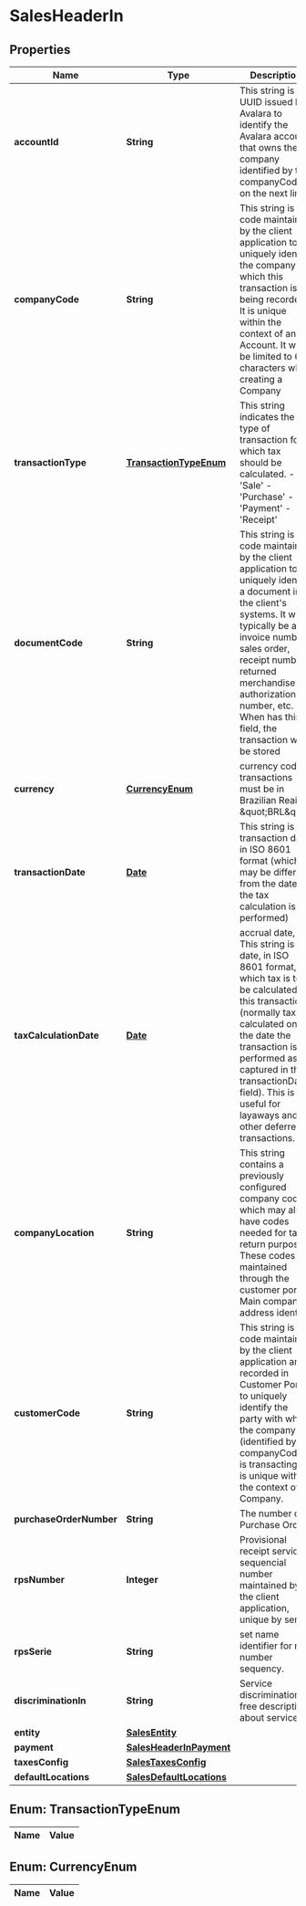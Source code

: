 
# SalesHeaderIn

## Properties
Name | Type | Description | Notes
------------ | ------------- | ------------- | -------------
**accountId** | **String** | This string is a UUID issued by Avalara to identify the Avalara account that owns the company identified by the companyCode on the next line. | 
**companyCode** | **String** | This string is a code maintained by the client application to uniquely identify the company for which this transaction is being recorded. It is unique within the context of an Account. It will be limited to 60 characters when creating a Company | 
**transactionType** | [**TransactionTypeEnum**](#TransactionTypeEnum) | This string indicates the type of transaction for which tax should be calculated. - &#39;Sale&#39; - &#39;Purchase&#39; - &#39;Payment&#39; - &#39;Receipt&#39;  | 
**documentCode** | **String** | This string is a code maintained by the client application to uniquely identify a document in the client&#39;s systems. It will typically be an invoice number, sales order, receipt number, returned merchandise authorization number, etc. When has this field, the transaction will be stored |  [optional]
**currency** | [**CurrencyEnum**](#CurrencyEnum) | currency code / transactions must be in Brazilian Reais \&quot;BRL\&quot; | 
**transactionDate** | [**Date**](Date.md) | This string is the transaction date in ISO 8601 format (which may be different from the date the tax calculation is performed) | 
**taxCalculationDate** | [**Date**](Date.md) | accrual date, This string is the date, in ISO 8601 format, on which tax is to be calculated for this transaction (normally tax is calculated on the date the transaction is performed as captured in the transactionDate field). This is useful for layaways and other deferred transactions. |  [optional]
**companyLocation** | **String** | This string contains a previously configured company code which may also have codes needed for tax return purposes. These codes are maintained through the customer portal. Main company address identity | 
**customerCode** | **String** | This string is a code maintained by the client application and recorded in Customer Portal to uniquely identify the party with whom the company (identified by companyCode) is transacting. It is unique within the context of a Company. | 
**purchaseOrderNumber** | **String** | The number of Purchase Order |  [optional]
**rpsNumber** | **Integer** | Provisional receipt services, sequencial number maintained by the client application, unique by serie |  [optional]
**rpsSerie** | **String** | set name identifier for rps number sequency. |  [optional]
**discriminationIn** | **String** | Service discrimination, free description about service |  [optional]
**entity** | [**SalesEntity**](SalesEntity.md) |  |  [optional]
**payment** | [**SalesHeaderInPayment**](SalesHeaderInPayment.md) |  |  [optional]
**taxesConfig** | [**SalesTaxesConfig**](SalesTaxesConfig.md) |  |  [optional]
**defaultLocations** | [**SalesDefaultLocations**](SalesDefaultLocations.md) |  |  [optional]


<a name="TransactionTypeEnum"></a>
## Enum: TransactionTypeEnum
Name | Value
---- | -----


<a name="CurrencyEnum"></a>
## Enum: CurrencyEnum
Name | Value
---- | -----




